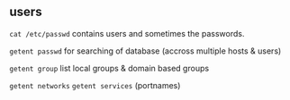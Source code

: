 ## users
`cat /etc/passwd`
contains users and sometimes the passwords.

`getent passwd` 
for searching of database (accross multiple hosts & users)

`getent group` 
list local groups & domain based groups

`getent networks`
`getent services` (portnames)




